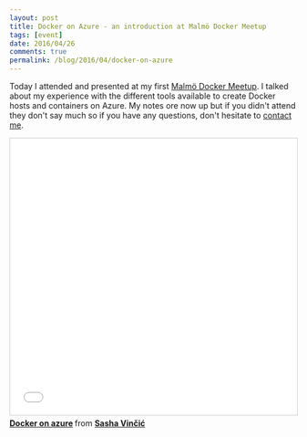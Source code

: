 ```yaml
---
layout: post
title: Docker on Azure - an introduction at Malmö Docker Meetup
tags: [event]
date: 2016/04/26
comments: true
permalink: /blog/2016/04/docker-on-azure
---
```

Today I attended and presented at my first [Malmö Docker Meetup](http://www.meetup.com/Malmo-Docker-Meetup/). I talked about my experience with the different tools available to create Docker hosts and containers on Azure. My notes ore now up but if you didn't attend they don't say much so if you have any questions, don't hesitate to [contact me](http://digitalviking.se/).

<iframe src="//www.slideshare.net/slideshow/embed_code/key/d6ZBeSWEe1jbqL" width="595" height="485" frameborder="0" marginwidth="0" marginheight="0" scrolling="no" style="border:1px solid #CCC; border-width:1px; margin-bottom:5px; max-width: 100%;" allowfullscreen> </iframe> <div style="margin-bottom:5px"> <strong> <a href="//www.slideshare.net/vincic/docker-on-azure" title="Docker on azure" target="_blank">Docker on azure</a> </strong> from <strong><a href="//www.slideshare.net/vincic" target="_blank">Sasha Vinčić</a></strong> </div>
